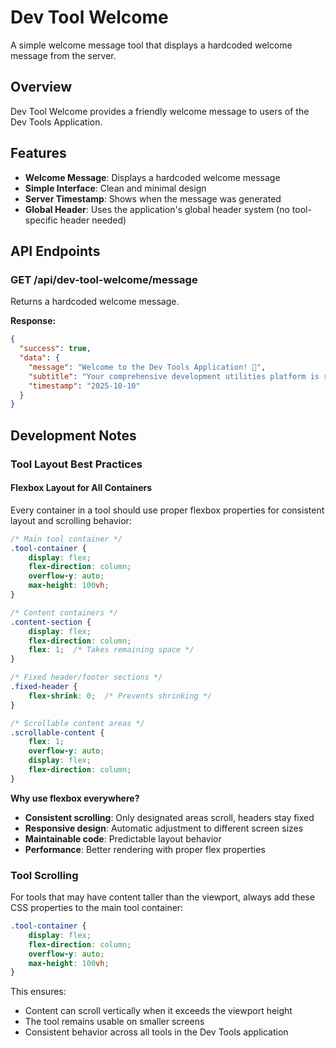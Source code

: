 # Dev Tool Welcome

A simple welcome message tool that displays a hardcoded welcome message from the server.

## Overview

Dev Tool Welcome provides a friendly welcome message to users of the Dev Tools Application.

## Features

- **Welcome Message**: Displays a hardcoded welcome message
- **Simple Interface**: Clean and minimal design
- **Server Timestamp**: Shows when the message was generated
- **Global Header**: Uses the application's global header system (no tool-specific header needed)

## API Endpoints

### GET /api/dev-tool-welcome/message
Returns a hardcoded welcome message.

**Response:**
```json
{
  "success": true,
  "data": {
    "message": "Welcome to the Dev Tools Application! 🎉",
    "subtitle": "Your comprehensive development utilities platform is ready to assist you.",
    "timestamp": "2025-10-10"
  }
}
```

## Development Notes

### Tool Layout Best Practices

#### Flexbox Layout for All Containers
Every container in a tool should use proper flexbox properties for consistent layout and scrolling behavior:

```css
/* Main tool container */
.tool-container {
    display: flex;
    flex-direction: column;
    overflow-y: auto;
    max-height: 100vh;
}

/* Content containers */
.content-section {
    display: flex;
    flex-direction: column;
    flex: 1;  /* Takes remaining space */
}

/* Fixed header/footer sections */
.fixed-header {
    flex-shrink: 0;  /* Prevents shrinking */
}

/* Scrollable content areas */
.scrollable-content {
    flex: 1;
    overflow-y: auto;
    display: flex;
    flex-direction: column;
}
```

**Why use flexbox everywhere?**
- **Consistent scrolling**: Only designated areas scroll, headers stay fixed
- **Responsive design**: Automatic adjustment to different screen sizes
- **Maintainable code**: Predictable layout behavior
- **Performance**: Better rendering with proper flex properties

### Tool Scrolling
For tools that may have content taller than the viewport, always add these CSS properties to the main tool container:

```css
.tool-container {
    display: flex;
    flex-direction: column;
    overflow-y: auto;
    max-height: 100vh;
}
```

This ensures:
- Content can scroll vertically when it exceeds the viewport height
- The tool remains usable on smaller screens
- Consistent behavior across all tools in the Dev Tools application
